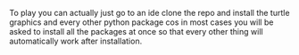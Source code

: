 To play you can actually just go to an ide clone the repo and install the turtle graphics and every other python package cos in most cases you will be asked to 
install all the packages at once so that every other thing will automatically work after installation.











